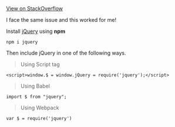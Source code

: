 [View on StackOverflow](https://stackoverflow.com/a/52306523/7602110)

I face the same issue and this worked for me!

Install [jQuery](https://www.npmjs.com/package/jquery) using **npm**

    npm i jquery


Then include jQuery in one of the following ways.

> Using Script tag

    <script>window.$ = window.jQuery = require('jquery');</script>

> Using Babel

    import $ from "jquery";

> Using Webpack

    var $ = require('jquery')
